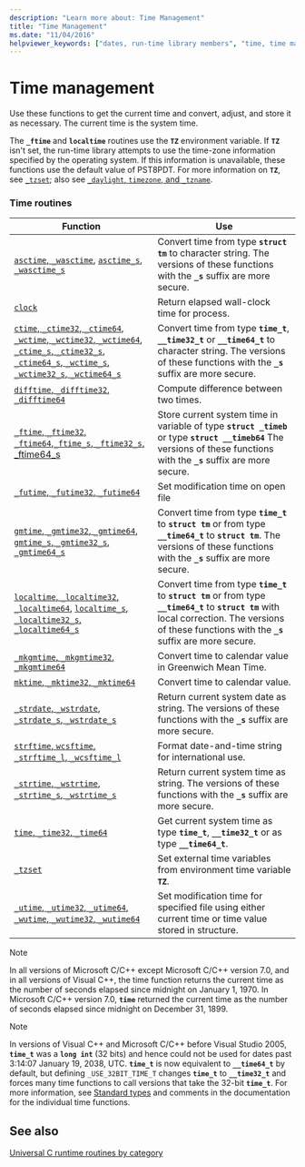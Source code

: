 ```yaml
---
description: "Learn more about: Time Management"
title: "Time Management"
ms.date: "11/04/2016"
helpviewer_keywords: ["dates, run-time library members", "time, time management", "date functions", "time functions"]
---
```

# Time management

Use these functions to get the current time and convert, adjust, and store it as necessary. The current time is the system time.

The **`_ftime`** and **`localtime`** routines use the **`TZ`** environment variable. If **`TZ`** isn't set, the run-time library attempts to use the time-zone information specified by the operating system. If this information is unavailable, these functions use the default value of PST8PDT. For more information on **`TZ`**, see [`_tzset`](./reference/tzset.md); also see [`_daylight`, `timezone`, and `_tzname`](./daylight-dstbias-timezone-and-tzname.md).

### Time routines

|Function|Use|
|--------------|---------|
|[`asctime`, `_wasctime`](./reference/asctime-wasctime.md), [`asctime_s`, `_wasctime_s`](./reference/asctime-s-wasctime-s.md)|Convert time from type **`struct tm`** to character string. The versions of these functions with the **`_s`** suffix are more secure.|
|[`clock`](./reference/clock.md)|Return elapsed wall-clock time for process.|
|[`ctime`, `_ctime32`, `_ctime64`, `_wctime`, `_wctime32`, `_wctime64`](./reference/ctime-ctime32-ctime64-wctime-wctime32-wctime64.md), [`_ctime_s`, `_ctime32_s`, `_ctime64_s`, `_wctime_s`, `_wctime32_s`, `_wctime64_s`](./reference/ctime-s-ctime32-s-ctime64-s-wctime-s-wctime32-s-wctime64-s.md)|Convert time from type **`time_t`**, **`__time32_t`** or **`__time64_t`** to character string. The versions of these functions with the **`_s`** suffix are more secure.|
|[`difftime`, `_difftime32`, `_difftime64`](./reference/difftime-difftime32-difftime64.md)|Compute difference between two times.|
|[`_ftime`, `_ftime32`, `_ftime64`](./reference/ftime-ftime32-ftime64.md),[`_ftime_s`, `_ftime32_s`, _ftime64_s](./reference/ftime-s-ftime32-s-ftime64-s.md)|Store current system time in variable of type **`struct _timeb`** or type **`struct __timeb64`** The versions of these functions with the **`_s`** suffix are more secure.|
|[`_futime`, `_futime32`, `_futime64`](./reference/futime-futime32-futime64.md)|Set modification time on open file|
|[`gmtime`, `_gmtime32`, `_gmtime64`](./reference/gmtime-gmtime32-gmtime64.md), [`gmtime_s`, `_gmtime32_s`, `_gmtime64_s`](./reference/gmtime-s-gmtime32-s-gmtime64-s.md)|Convert time from type **`time_t`** to **`struct tm`** or from type **`__time64_t`** to **`struct tm`**. The versions of these functions with the **`_s`** suffix are more secure.|
|[`localtime`, `_localtime32`, `_localtime64`](./reference/localtime-localtime32-localtime64.md), [`localtime_s`, `_localtime32_s`, `_localtime64_s`](./reference/localtime-s-localtime32-s-localtime64-s.md)|Convert time from type **`time_t`** to **`struct tm`** or from type **`__time64_t`** to **`struct tm`** with local correction. The versions of these functions with the **`_s`** suffix are more secure.|
|[`_mkgmtime`, `_mkgmtime32`, `_mkgmtime64`](./reference/mkgmtime-mkgmtime32-mkgmtime64.md)|Convert time to calendar value in Greenwich Mean Time.|
|[`mktime`, `_mktime32`, `_mktime64`](./reference/mktime-mktime32-mktime64.md)|Convert time to calendar value.|
|[`_strdate`, `_wstrdate`](./reference/strdate-wstrdate.md), [`_strdate_s`, `_wstrdate_s`](./reference/strdate-s-wstrdate-s.md)|Return current system date as string. The versions of these functions with the **`_s`** suffix are more secure.|
|[`strftime`, `wcsftime`, `_strftime_l`, `_wcsftime_l`](./reference/strftime-wcsftime-strftime-l-wcsftime-l.md)|Format date-and-time string for international use.|
|[`_strtime`, `_wstrtime`](./reference/strtime-wstrtime.md), [`_strtime_s`, `_wstrtime_s`](./reference/strtime-s-wstrtime-s.md)|Return current system time as string. The versions of these functions with the **`_s`** suffix are more secure.|
|[`time`, `_time32`, `_time64`](./reference/time-time32-time64.md)|Get current system time as type **`time_t`**, **`__time32_t`** or as type **`__time64_t`**.|
|[`_tzset`](./reference/tzset.md)|Set external time variables from environment time variable **`TZ`**.|
|[`_utime`, `_utime32`, `_utime64`, `_wutime`, `_wutime32`, `_wutime64`](./reference/utime-utime32-utime64-wutime-wutime32-wutime64.md)|Set modification time for specified file using either current time or time value stored in structure.|

> [!NOTE]
> In all versions of Microsoft C/C++ except Microsoft C/C++ version 7.0, and in all versions of Visual C++, the time function returns the current time as the number of seconds elapsed since midnight on January 1, 1970. In Microsoft C/C++ version 7.0, **`time`** returned the current time as the number of seconds elapsed since midnight on December 31, 1899.

> [!NOTE]
> In versions of Visual C++ and Microsoft C/C++ before Visual Studio 2005, **`time_t`** was a **`long int`** (32 bits) and hence could not be used for dates past 3:14:07 January 19, 2038, UTC. **`time_t`** is now equivalent to **`__time64_t`** by default, but defining `_USE_32BIT_TIME_T` changes **`time_t`** to **`__time32_t`** and forces many time functions to call versions that take the 32-bit **`time_t`**. For more information, see [Standard types](./standard-types.md) and comments in the documentation for the individual time functions.

## See also

[Universal C runtime routines by category](./run-time-routines-by-category.md)
